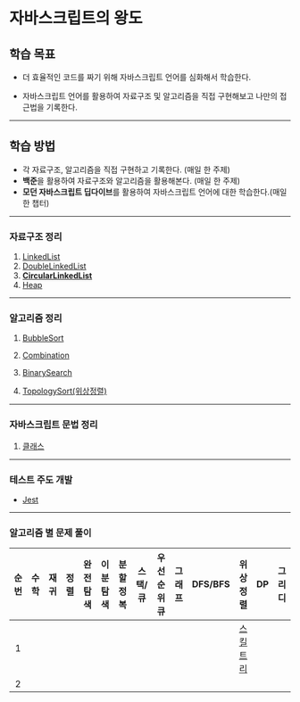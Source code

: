 # 자바스크립트의 왕도

## 학습 목표

- 더 효율적인 코드를 짜기 위해 자바스크립트 언어를 심화해서 학습한다.

- 자바스크립트 언어를 활용하여 자료구조 및 알고리즘을 직접 구현해보고 나만의 접근법을 기록한다.

---

## 학습 방법           

- 각 자료구조, 알고리즘을 직접 구현하고 기록한다. (매일 한 주제)
- **백준**을 활용하여 자료구조와 알고리즘을 활용해본다. (매일 한 주제)
- **모던 자바스크립트 딥다이브**를 활용하여 자바스크립트 언어에 대한 학습한다.(매일 한 챕터) 

---

### 자료구조 정리
1. [LinkedList](https://github.com/sehnara/Javascript-skill-up/blob/master/DataStructure/linkedList.md)
2. [DoubleLinkedList](https://github.com/sehnara/Javascript-skill-up/blob/master/DataStructure/doubleLinkedList.md)
3. **[CircularLinkedList](https://github.com/sehnara/Javascript-skill-up/blob/master/DataStructure/circleLinkedList.md)**
4. [Heap](https://github.com/sehnara/Javascript-skill-up/blob/master/DataStructure/heap.md)
---

### 알고리즘 정리

1. [BubbleSort](https://github.com/sehnara/Javascript-skill-up/blob/master/Algorithm/bubbleSort.md)

2. [Combination](https://github.com/sehnara/Javascript-skill-up/blob/master/Algorithm/combination.md)

3. [BinarySearch](https://github.com/sehnara/Javascript-skill-up/blob/master/Algorithm/binarySearch.md)

4. [TopologySort(위상정렬)](https://github.com/sehnara/Javascript-skill-up/blob/master/Algorithm/Topology.md)
---

### 자바스크립트 문법 정리

1. [클래스](https://github.com/sehnara/Javascript-skill-up/blob/master/Grammar/class.md)
---

### 테스트 주도 개발

- [Jest](https://github.com/sehnara/test-javascript)
---

### 알고리즘 별 문제 풀이

| 순번 |      수학            | 재귀           | 정렬 | 완전탐색 | 이분탐색 | 분할정복 | 스택/큐 | 우선순위 큐 | 그래프 | DFS/BFS | 위상정렬  | DP | 그리디
| :--: | :-----------------: | :------------: | :------------: | :------------: | :------------: |:------------: |:------------: |:------------: |:------------: |:------------: |:------------: |:------------: |:------------: |
|  1   |  |    |    |  | | | | | | |[스킬트리](https://github.com/sehnara/Javascript-skill-up/blob/master/Programmers/%EC%8A%A4%ED%82%AC%ED%8A%B8%EB%A6%AC.js) | | |
|  2   |  |    |    |  | | | | | | | | | |



